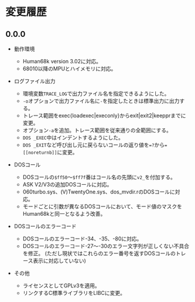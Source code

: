 # 変更履歴

## 0.0.0
* 動作環境
  * Human68k version 3.02に対応。
  * 68010以降のMPUとハイメモリに対応。

* ログファイル出力
  * 環境変数`TRACE_LOG`で出力ファイル名を指定できるようにした。
  * `-o`オプションで出力ファイル名に`-`を指定したときは標準出力に出力する。
  * トレース範囲をexec{loadexec|execonly}からexit|exit2|keepprまでに変更。
  * オプション`-a`を追加。トレース範囲を従来通りの全範囲にする。
  * `DOS _EXEC`中はインデントするようにした。
  * `DOS _EXIT`など呼び出し元に戻らないコールの返り値を`=?`から`=[[noreturnb]]`に変更。

* DOSコール
  * DOSコールの`$ff50`～`$ff7f`番はコール名の先頭に`v2_`を付加する。
  * ASK V2/V3の追加DOSコールに対応。
  * 060turbo.sys、(V)TwentyOne.sys、dos_mvdir.rのDOSコールに対応。
  * モードごとに引数が異なるDOSコールにおいて、モード値のマスクをHuman68kと同一となるよう改善。

* DOSコールのエラーコード
  * DOSコールのエラーコード-34、-35、-80に対応。
  * DOSコールのエラーコード-27～-30のエラー文字列が正しくない不具合を修正。
    (ただし現状ではこれらのエラー番号を返すDOSコールのトレース表示に対応していない)

* その他
  * ライセンスとしてGPLv3を適用。
  * リンクするC標準ライブラリをLIBCに変更。
